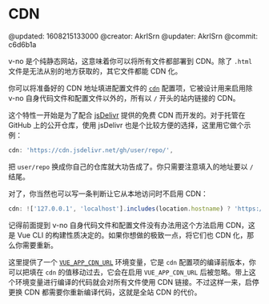 # CDN

@updated: 1608215133000
@creator: AkrISrn
@updater: AkrISrn
@commit: c6d6b1a

v-no 是个纯静态网站，这意味着你可以将所有文件都部署到 CDN。除了 `.html` 文件是无法从别的地方获取的，其它文件都能 CDN 化。

你可以将准备好的 CDN 地址填进配置文件的 [`cdn`](/docs/main-conf.md "#") 配置项，它被设计用来启用除 v-no 自身代码文件和配置文件以外的，所有以 `/` 开头的站内链接的 CDN。

这个特性一开始是为了配合 [jsDelivr](https://www.jsdelivr.com/) 提供的免费 CDN 而开发的。对于托管在 GitHub 上的公开仓库，使用 jsDelivr 也是个比较方便的选择，这里用它做个示例：

```js
cdn: 'https://cdn.jsdelivr.net/gh/user/repo/',
```

把 `user/repo` 换成你自己的仓库就大功告成了。你只需要注意填入的地址要以 `/` 结尾。

对了，你当然也可以写一条判断让它从本地访问时不启用 CDN：

```js
cdn: !['127.0.0.1', 'localhost'].includes(location.hostname) ? 'https://cdn.jsdelivr.net/gh/user/repo/' : '',
```

记得前面提到 v-no 自身代码文件和配置文件没有办法用这个方法启用 CDN，这是 Vue CLI 的构建性质决定的。如果你想做的极致一点，将它们也 CDN 化，那么你需要重新[](/docs/compile.md "#")。

这里提供了一个 [`VUE_APP_CDN_URL`](/docs/env-vars.md "#") 环境变量，它是 `cdn` 配置项的编译前版本，你可以把填在 `cdn` 的值移动过去，它会在启用 `VUE_APP_CDN_URL` 后被忽略。带上这个环境变量进行编译的代码就会对所有文件使用 CDN 链接。不过这样一来，启停更换 CDN 都需要你重新编译代码，这就是全站 CDN 的代价。 
